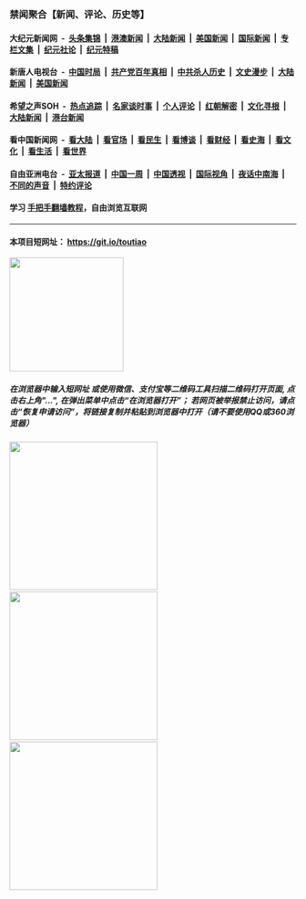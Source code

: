 ### 禁闻聚合【新闻、评论、历史等】

#### 大纪元新闻网 &nbsp;-&nbsp; [头条集锦](indexes/E头条集锦.md?t=03012002) &nbsp;|&nbsp; [港澳新闻](indexes/E港澳新闻.md?t=03012002)  &nbsp;|&nbsp; [大陆新闻](indexes/E大陆新闻.md?t=03012002) &nbsp;|&nbsp; [美国新闻](indexes/E美国新闻.md?t=03012002) &nbsp;|&nbsp; [国际新闻](indexes/E国际新闻.md?t=03012002) &nbsp;|&nbsp; [专栏文集](indexes/E专栏文集.md?t=03012002) &nbsp;|&nbsp; [纪元社论](indexes/E纪元社论.md?t=03012002) &nbsp;|&nbsp; [纪元特稿](indexes/E纪元特稿.md?t=03012002) 

#### 新唐人电视台 &nbsp;-&nbsp; [中国时局](indexes/N中国时局.md?t=03012002) &nbsp;|&nbsp; [共产党百年真相](indexes/N共产党百年真相.md?t=03012002) &nbsp;|&nbsp; [中共杀人历史](indexes/N中共杀人历史.md?t=03012002) &nbsp;|&nbsp; [文史漫步](indexes/N文史漫步.md?t=03012002) &nbsp;|&nbsp; [大陆新闻](indexes/N大陆新闻.md?t=03012002) &nbsp;|&nbsp; [美国新闻](indexes/N美国新闻.md?t=03012002)

#### 希望之声SOH &nbsp;-&nbsp; [热点追踪](indexes/H热点追踪.md?t=03012002) &nbsp;|&nbsp; [名家谈时事](indexes/H名家谈时事.md?t=03012002) &nbsp;|&nbsp; [个人评论](indexes/H个人评论.md?t=03012002)  &nbsp;|&nbsp; [红朝解密](indexes/H红朝解密.md?t=03012002) &nbsp;|&nbsp; [文化寻根](indexes/H文化寻根.md?t=03012002) &nbsp;|&nbsp; [大陆新闻](indexes/H大陆新闻.md?t=03012002) &nbsp;|&nbsp; [港台新闻](indexes/H港台新闻.md?t=03012002)

#### 看中国新闻网 &nbsp;-&nbsp; [看大陆](indexes/S看大陆.md?t=03012002) &nbsp;|&nbsp; [看官场](indexes/S看官场.md?t=03012002) &nbsp;|&nbsp; [看民生](indexes/S看民生.md?t=03012002)  &nbsp;|&nbsp; [看博谈](indexes/S看博谈.md?t=03012002) &nbsp;|&nbsp; [看财经](indexes/S看财经.md?t=03012002) &nbsp;|&nbsp; [看史海](indexes/S看史海.md?t=03012002) &nbsp;|&nbsp; [看文化](indexes/S看文化.md?t=03012002) &nbsp;|&nbsp; [看生活](indexes/S看生活.md?t=03012002) &nbsp;|&nbsp; [看世界](indexes/S看世界.md?t=03012002)

#### 自由亚洲电台 &nbsp;-&nbsp; [亚太报道](indexes/R亚太报道.md?t=03012002) &nbsp;|&nbsp; [中国一周](indexes/R中国一周.md?t=03012002) &nbsp;|&nbsp; [中国透视](indexes/R中国透视.md?t=03012002)  &nbsp;|&nbsp; [国际视角](indexes/R国际视角.md?t=03012002) &nbsp;|&nbsp; [夜话中南海](indexes/R夜话中南海.md?t=03012002) &nbsp;|&nbsp; [不同的声音](indexes/R不同的声音.md?t=03012002) &nbsp;|&nbsp; [特约评论](indexes/R特约评论.md?t=03012002)

#### 学习 [手把手翻墙教程](https://github.com/gfw-breaker/guides/wiki)，自由浏览互联网

----

#### 本项目短网址： https://git.io/toutiao
<img src="https://raw.githubusercontent.com/gfw-breaker/banned-news/master/scripts/img/qr.png" width="200px"/>  

##### 在浏览器中输入短网址 或使用微信、支付宝等二维码工具扫描二维码打开页面, 点击右上角"...", 在弹出菜单中点击“在浏览器打开”； 若网页被举报禁止访问，请点击“恢复申请访问”，将链接复制并粘贴到浏览器中打开（请不要使用QQ或360浏览器）

<img src="https://raw.githubusercontent.com/gfw-breaker/banned-news/master/scripts/img/1.png" width="260px"/> &nbsp; <img src="https://raw.githubusercontent.com/gfw-breaker/banned-news/master/scripts/img/2.png" width="260px"/> &nbsp; <img src="https://raw.githubusercontent.com/gfw-breaker/banned-news/master/scripts/img/3.png" width="260px"/>
